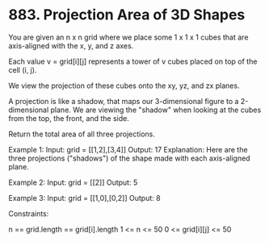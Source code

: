 # 883. Projection Area of 3D Shapes
You are given an n x n grid where we place some 1 x 1 x 1 cubes that are axis-aligned with the x, y, and z axes.

Each value v = grid[i][j] represents a tower of v cubes placed on top of the cell (i, j).

We view the projection of these cubes onto the xy, yz, and zx planes.

A projection is like a shadow, that maps our 3-dimensional figure to a 2-dimensional plane. We are viewing the "shadow" when looking at the cubes from the top, the front, and the side.

Return the total area of all three projections.

 

Example 1:
Input: grid = [[1,2],[3,4]]
Output: 17
Explanation: Here are the three projections ("shadows") of the shape made with each axis-aligned plane.

Example 2:
Input: grid = [[2]]
Output: 5

Example 3:
Input: grid = [[1,0],[0,2]]
Output: 8
 

Constraints:

n == grid.length == grid[i].length
1 <= n <= 50
0 <= grid[i][j] <= 50
